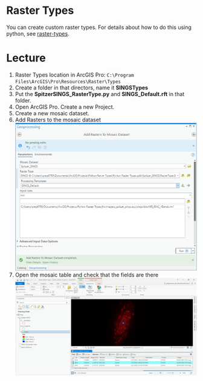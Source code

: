 # Raster Types
You can create custom raster types. For details about how to do this using python, see [raster-types](https://github.com/Esri/raster-types/wiki).

# Lecture
1. Raster Types location in ArcGIS Pro: ```C:\Program Files\ArcGIS\Pro\Resources\Raster\Types```
2. Create a folder in that directors, name it **SINGSTypes**
3. Put the **SpitzerSINGS_RasterType.py** and **SINGS_Default.rft** in that folder.
4. Open ArcGIS Pro. Create a new Project.
5. Create a new mosaic dataset.
6. Add Rasters to the mosaic dataset
![](https://github.com/gbrunner/developing-with-imagery/blob/master/Supplemental/RasterTypes/SINGS_RasterType.png?raw=true)
7. Open the mosaic table and check that the fields are there
![](https://github.com/gbrunner/developing-with-imagery/blob/master/Supplemental/RasterTypes/SINGS_Mosaic.png?raw=true)

